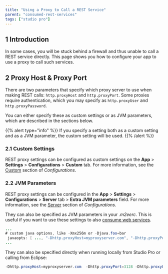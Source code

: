 ```yaml
---
title: "Using a Proxy to Call a REST Service"
parent: "consumed-rest-services"
tags: ["studio pro"]
---
```


## 1 Introduction

In some cases, you will be stuck behind a firewall and thus unable to call a REST service directly. This page shows you how to configure your app to use a proxy to call such services.

## 2 Proxy Host & Proxy Port

There are two parameters that specify which proxy server to use when making REST calls: `http.proxyHost` and `http.proxyPort`. Some proxies require authentication, which you may specify as `http.proxyUser` and `http.proxyPassword`.

You can either specify these as custom settings or as JVM parameters, which are described in the sections below.

{{% alert type="info" %}}
If you specify a setting both as a custom setting and as a JVM parameter, the custom setting will be used.
{{% /alert %}}

### 2.1 Custom Settings

REST proxy settings can be configured as custom settings on the **App** > **Settings** > **Configurations** > **Custom** tab. For more information, see the [Custom](configuration#custom) section of *Configurations*.

### 2.2 JVM Parameters

REST proxy settings can be configured in the **App** > **Settings** > **Configurations** > **Server** tab > **Extra JVM parameters** field. For more information, see the [Server](configuration#server) section of *Configurations*.

They can also be specified as JVM parameters in your *.m2eerc*. This is useful if you want to use these settings to also [consume web services](using-a-proxy-to-call-a-webservice).

```java
...
# custom java options, like -Xmx256m or -Djava.foo=bar
 javaopts: [ ..., "-Dhttp.proxyHost=myproxyserver.com", "-Dhttp.proxyPort=3128", "-Dhttp.proxyUser=myusername" "-Dhttp.proxyPassword=mypassword" ]
...
```

They can also be specified directly when running locally from Studio Pro or calling from Eclipse:

```java
-Dhttp.proxyHost=myproxyserver.com  -Dhttp.proxyPort=3128 -Dhttp.proxyUser=myusername -Dhttp.proxyPassword=mypassword
```
